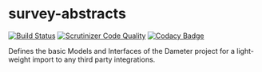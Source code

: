 # survey-abstracts

[![Build Status](https://travis-ci.org/dameter/survey-abstracts.svg?branch=master)](https://travis-ci.org/dameter/survey-abstracts)
[![Scrutinizer Code Quality](https://scrutinizer-ci.com/g/dameter/survey-abstracts/badges/quality-score.png?b=master)](https://scrutinizer-ci.com/g/dameter/survey-abstracts/?branch=master)
[![Codacy Badge](https://api.codacy.com/project/badge/Grade/4b52d6c988d64a5c993d2cce1406d9f8)](https://www.codacy.com/app/TonisOrmisson/survey-abstracts?utm_source=github.com&amp;utm_medium=referral&amp;utm_content=dameter/survey-abstracts&amp;utm_campaign=Badge_Grade)

Defines the basic Models and Interfaces of the Dameter project for a light-weight import to any third party integrations.
